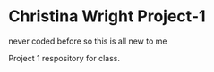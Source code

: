 # Christina Wright  Project-1
never coded before so this is all new to me

Project 1 respository for class.
